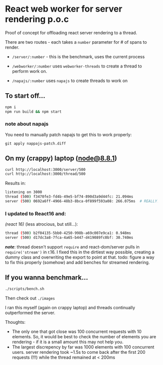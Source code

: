 
# React web worker for server rendering p.o.c

Proof of concept for offloading react server rendering to a thread.

There are two routes - each takes a `number` parameter for # of spans to render.

- `/server/:number` - this is the benchmark, uses the current process

- `/webworker/:number` uses `webworker-threads` to create a thread to perform work on.

- `/napajs/:number` uses `napajs` to create threads to work on

## To start off...

```sh
npm i
npm run build && npm start
```

### note about napajs

You need to manually patch napajs to get this to work properly:

```
git apply nappajs-patch.diff
```


## On my (crappy) laptop (node@8.8.1)

```sh
curl http://localhost:3000/server/500
curl http://localhost:3000/thread/500
```

Results in:

```sh
listening on 3000
thread (500) f3470fe3-fd4b-49e5-bf74-890d3a9d44fc: 21.094ms
server (500) 0692a6ff-4966-48b3-8bca-0f899f593a08: 266.075ms  # REALLY!
```

### I updated to React16 and:

*(react 16)* (less atrocious, but still...):
```sh
thread (500) b2f04135-5bb0-4250-998b-a69c007e9ca1: 0.948ms
server (500) d17dc3a8-7fca-4a65-b447-d419089fc0bf: 30.740ms
```

***note***: thread doesn't support `require` and react-dom/server pulls in `require('stream')` in r.16.  I fixed this in the dirtiest way possible, creating a dummy class and overwriting the export to point at that.  todo: figure a way to fix this properly (somehow) and add benches for streamed rendering.

## If you wanna benchmark...

```sh
./scripts/bench.sh
```

Then check out `./images`

I ran this myself (again on crappy laptop) and threads continually outperformed the server.

Thoughts:

* The only one that got close was 100 concurrent requests with 10 elements.  So, it would be best to check the number of elements you are rendering - if it is a small amount this may not help you.
* The largest discrepency by far was 1000 elements with 100 concurrent users.  server rendering took ~1.5s to come back after the first 200 requests (!!!) while the thread remained at < 200ms

